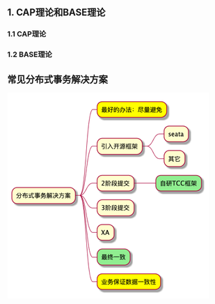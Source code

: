 ## 1. CAP理论和BASE理论

### 1.1 CAP理论



### 1.2 BASE理论





## 常见分布式事务解决方案

![img](https://raw.githubusercontent.com/Lukerf/Java-Docs/master/image/01092fb462c884fe4574882e57b72ef50078.png)

